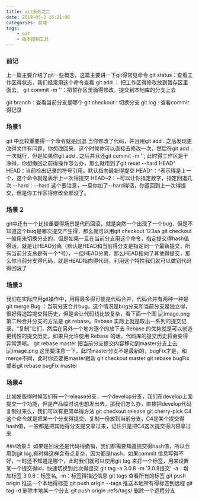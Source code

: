 ```yaml
---
title: git系列之二
date: 2019-05-2 16:21:08
categories: 前端
tags: 
    - git
    - 版本控制工具
---
```

### 前记
上一篇主要介绍了git一些概念，这篇主要讲一下git得常见命令
git status：查看工作区得状态，我们经常用这个命令查看
git add ： 把工作区得修改放到暂存区里面去，
git commit -m ''：把暂存区里面得修改，提交到本地库的分支上去

git branch：查看当前分支是哪个
git checkout : 切换分支
git log : 查看commit得记录

### 场景1
git 中比较重要得一个命令就是回退
当你修改了代码，并且用git add . 之后发现更改得文件有问题，你想改回来，这个时候你可以直接去修改一次，然后在git add . 一次就行，但是如果你git add . 之后并且还git commit -m ''; 此时得工作区是干净得，你想撤回之前得操作怎么办，那么就用到了git reset  --hard HEAD^
HEAD：当前检出记录的符号引用，默认指向最新得提交
HEAD\^：^表示得是上一个，这个命令就是表示上一次得提交
HEAD\~2：~可以让你指定数字，指定回退几次
--hard：--hard 这个要注意，一旦你加了--hard得话，你返回到上一次得提交，但是你工作区得修改全部没了。

### 场景２
git中还有一个比较重要得场景是代码回滚，就是突然一个出现了一个bug，但是不知道这个bug是哪次提交产生得，那么就可以用git checkout 123aa
git checkout 一般用来切换分支的，但是如果一旦在当前分支用这个命令，指定提交得hash值得话，就是让HEAD分离（默认是HEAD和当前得分支是指定同一个最新提交，所有当前分支总是有一个*号），一但HEAD分离，那么HEAD指向了其他得提交，那么你当前分支得代码，就是HEAD指向得代码，利用这个特性我们就可以做到代码得回滚了

### 场景3
我们在实际应用git操作中，用得最多得可能是代码合并，代码合并有两种一种是 
git merge Bug ：当前分支合并bug，这个情况是bug分支和当前分支是独立得，很好得追踪提交得历史，但是会让代码线比较复杂，看下面一个图
![image.png](https://upload-images.jianshu.io/upload_images/13805935-aea43fc36c9dc12b.png?imageMogr2/auto-orient/strip%7CimageView2/2/w/1240)
第二种合并分支的方法是 git rebase。Rebase 实际上就是取出一系列的提交记录，“复制”它们，然后在另外一个地方逐个的放下去
Rebase 的优势就是可以创造更线性的提交历史。如果只允许使用 Rebase 的话，代码库的提交历史将会变得异常清晰。
git rebase master 把当前分支提交内容移动到master分支上去
![image.png](https://upload-images.jianshu.io/upload_images/13805935-48d84b3c54ae902d.png?imageMogr2/auto-orient/strip%7CimageView2/2/w/1240)
这里要注意一下，此时master分支不是最新的，bugFix才是，和merge不同，此时你还要把master跟新
git checkout master
git rebase bugFix
或者git rebase bugFix master 
### 场景4
比如发版得时候我们有一个release分支，一个develop分支，我们在develop上面提交一个功能，但是产品临时说也想发出去，那我们怎么办，直接把develop代码复制过来么，我们可以有更简单得方法
git checkout release
git cherry-pick C4 这个命令就是把某一个分支得提交，复制一份放到当前分支，C4是某个提交得hash值，一般都是把其他得分支提交拿过来，记住只是把C4这次提交得内容拿过来

###场景５
如果是回滚还是代码得撤销，我们都需要知道提交得hash值，所以会用到git log,有时候这样会有点复杂，因为都是hash，如果commit 信息写得不好，一时还不知道是哪个，此时我们就可以使用git tag 来打一个标签，用来设置某一个提交得id，快速切换到此次得提交
git tag -a 3.0.8 -m '3.0.8提交'
-a：增加标签
3.0.8：标签名,
-m：标签得描述信息
git tags 查看所有的标签
git push origin <tagname> 推送一个本地得标签
git push origin --tags 推送本地所有得标签到远程
git tag -d <tagname> 删除本地某一个分支
git push origin :refs/tags/<tagname> 删除一个远程分支
